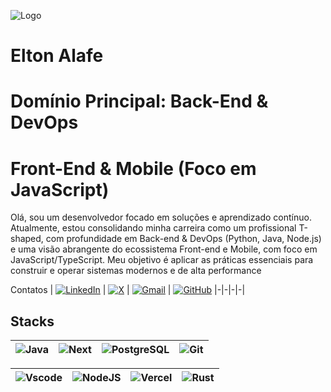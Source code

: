 

![Logo]()


# Elton Alafe
# Domínio Principal: Back-End & DevOps
# Front-End & Mobile (Foco em JavaScript)

Olá, sou um desenvolvedor focado em soluções e aprendizado contínuo. Atualmente, estou consolidando minha carreira como um profissional T-shaped, com profundidade em Back-end & DevOps (Python, Java, Node.js) e uma visão abrangente do ecossistema Front-end e Mobile, com foco em JavaScript/TypeScript. Meu objetivo é aplicar as práticas essenciais para construir e operar sistemas modernos e de alta performance

Contatos
| [![LinkedIn](https://img.shields.io/badge/LinkedIn-0077B5?style=for-the-badge&logo=linkedin&logoColor=white)](https://www.linkedin.com/in/elton-alafe-7310891a6) | [![X](https://img.shields.io/badge/X-000?style=for-the-badge&logo=x)](https://twitter.com/EltonAlafe) | [![Gmail](https://img.shields.io/badge/Gmail-333333?style=for-the-badge&logo=gmail&logoColor=red)](mailto:eltonalafe@gmail.com) | [![GitHub](https://img.shields.io/badge/GitHub-100000?style=for-the-badge&logo=github&logoColor=white)](https://github.com/eltonalafe)
|-|-|-|-|

## Stacks

| ![Java](https://img.shields.io/badge/java-%23ED8B00.svg?style=for-the-badge&logo=openjdk&logoColor=white) |  ![Next](https://img.shields.io/badge/Next-black?style=for-the-badge&logo=next.js&logoColor=white) | ![PostgreSQL](https://img.shields.io/badge/PostgreSQL-000?style=for-the-badge&logo=postgresql) | ![Git](https://img.shields.io/badge/GIT-E44C30?style=for-the-badge&logo=git&logoColor=white) |
|-|-|-|-|

| ![Vscode](https://img.shields.io/badge/Vscode-007ACC?style=for-the-badge&logo=visual-studio-code&logoColor=white) | ![NodeJS](https://img.shields.io/badge/node.js-6DA55F?style=for-the-badge&logo=node.js&logoColor=white) | ![Vercel](https://img.shields.io/badge/vercel-%23000000.svg?style=for-the-badge&logo=vercel&logoColor=white) | ![Rust](https://img.shields.io/badge/rust-%23000000.svg?style=for-the-badge&logo=rust&logoColor=white) |
|-|-|-|-|
